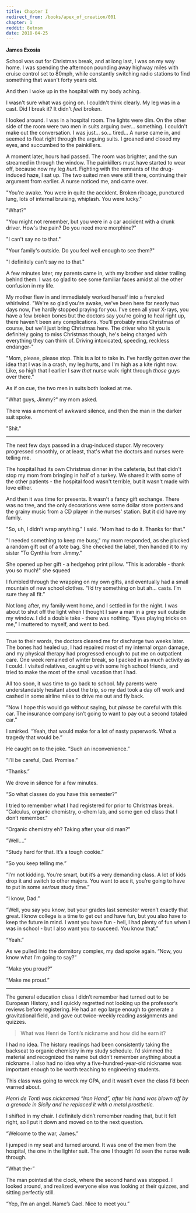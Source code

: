 ```yaml
---
title: Chapter I
redirect_from: /books/apex_of_creation/001
chapter: 1
reddit: 8etmsm
date: 2018-04-25
---
```


**James Exosia**

School was out for Christmas break, and at long last, I was on my way home. I was spending the afternoon pounding away highway miles with cruise control set to 80mph, while constantly switching radio stations to find something that wasn't forty years old.

And then I woke up in the hospital with my body aching.

I wasn't sure what was going on. I couldn't think clearly. My leg was in a cast. Did I break it? It didn't *feel* broken.

I looked around. I was in a hospital room. The lights were dim. On the other side of the room were two men in suits arguing over... something. I couldn't make out the conversation. I was just... so... tired... A nurse came in, and seemed to float right through the arguing suits. I groaned and closed my eyes, and succumbed to the painkillers.

A moment later, hours had passed. The room was brighter, and the sun streamed in through the window. The painkillers must have started to wear off, because now my leg *hurt*. Fighting with the remnants of the drug-induced haze, I sat up. The two suited men were still there, continuing their argument from earlier. A nurse noticed me, and came over.

"You're awake. You were in quite the accident. Broken ribcage, punctured lung, lots of internal bruising, whiplash. You were lucky."

"What?"

"You might not remember, but you were in a car accident with a drunk driver. How's the pain? Do you need more morphine?"

"I can't say no to that."

"Your family's outside. Do you feel well enough to see them?"

"I definitely can't say no to that."

A few minutes later,  my parents came in, with my brother and sister trailing behind them. I was so glad to see some familiar faces amidst all the other confusion in my life.

My mother flew in and immediately worked herself into a frenzied whirlwind. "We're so glad you're awake, we've been here for nearly two days now, I've hardly stopped praying for you. I've seen all your X-rays, you have a few broken bones but the doctors say you're going to heal right up, there haven't been any complications. You'll probably miss Christmas of course, but we'll just bring Christmas here. The driver who hit you is definitely going to miss Christmas though, he's being charged with everything they can think of. Driving intoxicated, speeding, reckless endanger-"

"Mom, please, please stop. This is a lot to take in. I’ve hardly gotten over the idea that I was in a crash, my leg hurts, and I'm high as a kite right now. Like, so high that I earlier I saw *that* nurse walk right through *those* guys over there."

As if on cue, the two men in suits both looked at me.

"What guys, Jimmy?" my mom asked.

There was a moment of awkward silence, and then the man in the darker suit spoke.

"Shit."

---

The next few days passed in a drug-induced stupor. My recovery progressed smoothly, or at least, that's what the doctors and nurses were telling me.

The hospital had its own Christmas dinner in the cafeteria, but that didn't stop my mom from bringing in half of a turkey. We shared it with some of the other patients - the hospital food wasn't terrible, but it wasn't made with love either.

And then it was time for presents. It wasn't a fancy gift exchange. There was no tree, and the only decorations were some dollar store posters and the grainy music from a CD player in the nurses' station. But it did have my family.

"So, uh, I didn't wrap anything." I said. "Mom had to do it. Thanks for that."

"I needed something to keep me busy," my mom responded, as she plucked a random gift out of a tote bag. She checked the label, then handed it to my sister "To Cynthia from Jimmy."

She opened up her gift - a hedgehog print pillow. "This is adorable - thank you so much!" she squeed

I fumbled through the wrapping on my own gifts, and eventually had a small mountain of new school clothes. “I’d try something on but ah... casts. I’m sure they all fit.”

Not long after, my family went home, and I settled in for the night. I was about to shut off the light when I thought I saw a man in a grey suit outside my window. I did a double take - there was nothing. “Eyes playing tricks on me,” I muttered to myself, and went to bed.

---

True to their words, the doctors cleared me for discharge two weeks later. The bones had healed up, I had repaired most of my internal organ damage, and my physical therapy had progressed enough to put me on outpatient care. One week remained of winter break, so I packed in as much activity as I could. I visited relatives, caught up with some high school friends, and tried to make the most of the small vacation that I had.

All too soon, it was time to go back to school. My parents were understandably hesitant about the trip, so my dad took a day off work and cashed in some airline miles to drive me out and fly back. 

“Now I hope this would go without saying, but *please* be careful with this car. The insurance company isn’t going to want to pay out a second totaled car.”

I smirked. “Yeah, that would make for a lot of nasty paperwork. What a tragedy that would be.”

He caught on to the joke. “Such an inconvenience.”

”I’ll be careful, Dad. Promise.”

“Thanks.”

We drove in silence for a few minutes.

“So what classes do you have this semester?”

I tried to remember what I had registered for prior to Christmas break. “Calculus, organic chemistry, o-chem lab, and some gen ed class that I don’t remember.”

“Organic chemistry eh? Taking after your old man?”

“Well….”

“Study hard for that. It’s a tough cookie.”

“So you keep telling me.”

“I’m not kidding. You’re smart, but it’s a very demanding class. A lot of kids drop it and switch to other majors. You want to ace it, you’re going to have to put in some *serious* study time.”

“I know, Dad.”

“Well, you say you know, but your grades last semester weren’t exactly that great. I know college is a time to get out and have fun, but you also have to keep the future in mind. I want you have fun - hell, I had plenty of fun when I was in school - but I also want you to succeed. You know that.”

“Yeah.”

As we pulled into the dormitory complex, my dad spoke again. “Now, you know what I’m going to say?”

“Make you proud?”

“Make me proud.”

---

The general education class I didn’t remember had turned out to be European History, and I quickly regretted not looking up the professor’s reviews before registering. He had an ego large enough to generate a gravitational field, and gave out twice-weekly reading assignments and quizzes.

> What was Henri de Tonti’s nickname and how did he earn it?

I had no idea. The history readings had been consistently taking the backseat to organic chemistry in my study schedule. I’d skimmed the material and recognized the name but didn’t remember anything about a nickname. I also had no idea why a five-hundred-year-old nickname was important enough to be worth teaching to engineering students.

This class was going to wreck my GPA, and it wasn’t even the class I’d been warned about.

*Henri de Tonti was nicknamed “Iron Hand”, after his hand was blown off by a grenade in Sicily and he replaced it with a metal prosthetic.*

I shifted in my chair. I definitely didn’t remember reading that, but it felt right, so I put it down and moved on to the next question.

“Welcome to the war, James.”

I jumped in my seat and turned around. It was one of the men from the hospital, the one in the lighter suit. The one I thought I’d seen the nurse walk through.

“What the-”

The man pointed at the clock, where the second hand was stopped. I looked around, and realized everyone else was looking at their quizzes, and sitting perfectly still.

“Yep, I’m an angel. Name’s Cael. Nice to meet you.”
